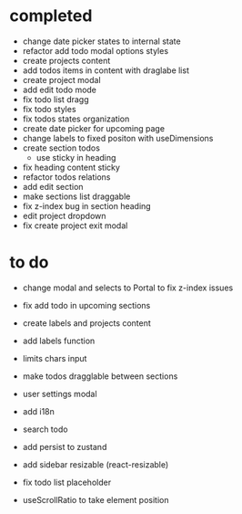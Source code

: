 # completed

- change date picker states to internal state
- refactor add todo modal options styles
- create projects content
- add todos items in content with draglabe list
- create project modal
- add edit todo mode
- fix todo list dragg
- fix todo styles
- fix todos states organization
- create date picker for upcoming page
- change labels to fixed positon with useDimensions
- create section todos
  - use sticky in heading
- fix heading content sticky
- refactor todos relations
- add edit section
- make sections list draggable
- fix z-index bug in section heading
- edit project dropdown
- fix create project exit modal

# to do

- change modal and selects to Portal to fix z-index issues
- fix add todo in upcoming sections
- create labels and projects content
- add labels function
- limits chars input
- make todos dragglable between sections
- user settings modal
- add i18n
- search todo
- add persist to zustand
- add sidebar resizable (react-resizable)
- fix todo list placeholder

- useScrollRatio to take element position
